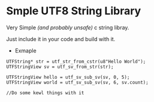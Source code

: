# Smple UTF8 String Library

Very Simple *(and probably unsafe)* c string libray.

Just include it in your code and build with it.

- Exmaple
```
UTFString* str = utf_str_from_cstr(u8"Hello World");
UTFStringView sv = utf_sv_from_str(str);

UTFStringView hello = utf_sv_sub_sv(sv, 0, 5);
UTFStringView world = utf_sv_sub_sv(sv, 6, sv.count);

//Do some kewl things with it
```